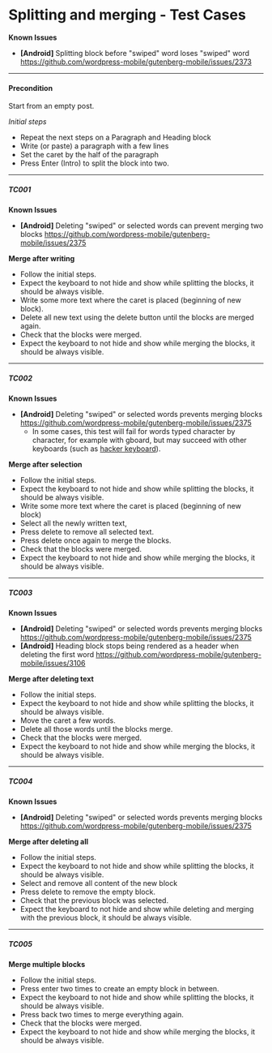 # Splitting and merging - Test Cases

**Known Issues**
- **[Android]** Splitting block before "swiped" word loses "swiped" word https://github.com/wordpress-mobile/gutenberg-mobile/issues/2373

--------------------------------------------------------------------------------

#### **Precondition**

Start from an empty post.

*Initial steps* 

- Repeat the next steps on a Paragraph and Heading block
- Write (or paste) a paragraph with a few lines
- Set the caret by the half of the paragraph
- Press Enter (Intro) to split the block into two.

--------------------------------------------------------------------------------

##### TC001

**Known Issues**

- **[Android]** Deleting "swiped" or selected words can prevent merging two blocks https://github.com/wordpress-mobile/gutenberg-mobile/issues/2375

**Merge after writing**
- Follow the initial steps.
- Expect the keyboard to not hide and show while splitting the blocks, it should be always visible.
- Write some more text where the caret is placed (beginning of new block).
- Delete all new text using the delete button until the blocks are merged again.
- Check that the blocks were merged.
- Expect the keyboard to not hide and show while merging the blocks, it should be always visible.

--------------------------------------------------------------------------------

##### TC002

**Known Issues**
- **[Android]** Deleting "swiped" or selected words prevents merging blocks https://github.com/wordpress-mobile/gutenberg-mobile/issues/2375
  - In some cases, this test will fail for words typed character by character, for example with gboard, but may succeed with other keyboards (such as [hacker keyboard](https://play.google.com/store/apps/details?id=org.pocketworkstation.pckeyboard&hl=en_US&gl=US)).

**Merge after selection**
- Follow the initial steps.
- Expect the keyboard to not hide and show while splitting the blocks, it should be always visible.
- Write some more text where the caret is placed (beginning of new block)
- Select all the newly written text,
- Press delete to remove all selected text.
- Press delete once again to merge the blocks.
- Check that the blocks were merged.
- Expect the keyboard to not hide and show while merging the blocks, it should be always visible.

--------------------------------------------------------------------------------

##### TC003

**Known Issues**
- **[Android]** Deleting "swiped" or selected words prevents merging blocks https://github.com/wordpress-mobile/gutenberg-mobile/issues/2375
- **[Android]** Heading block stops being rendered as a header when deleting the first word https://github.com/wordpress-mobile/gutenberg-mobile/issues/3106

**Merge after deleting text**
- Follow the initial steps.
- Expect the keyboard to not hide and show while splitting the blocks, it should be always visible.
- Move the caret a few words.
- Delete all those words until the blocks merge.
- Check that the blocks were merged.
- Expect the keyboard to not hide and show while merging the blocks, it should be always visible.

--------------------------------------------------------------------------------

##### TC004

**Known Issues**
- **[Android]** Deleting "swiped" or selected words prevents merging blocks https://github.com/wordpress-mobile/gutenberg-mobile/issues/2375

**Merge after deleting all**
- Follow the initial steps.
- Expect the keyboard to not hide and show while splitting the blocks, it should be always visible.
- Select and remove all content of the new block
- Press delete to remove the empty block.
- Check that the previous block was selected.
- Expect the keyboard to not hide and show while deleting and merging with the previous block, it should be always visible.

--------------------------------------------------------------------------------

##### TC005

**Merge multiple blocks**
- Follow the initial steps.
- Press enter two times to create an empty block in between.
- Expect the keyboard to not hide and show while splitting the blocks, it should be always visible.
- Press back two times to merge everything again.
- Check that the blocks were merged.
- Expect the keyboard to not hide and show while merging the blocks, it should be always visible.

